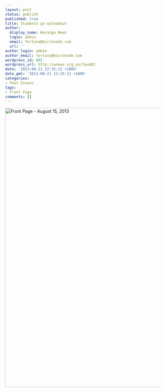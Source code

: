 ```yaml
---
layout: post
status: publish
published: true
title: Students go walkabout
author:
  display_name: Waranga News
  login: admin
  email: fortuna@micronode.com
  url: ''
author_login: admin
author_email: fortuna@micronode.com
wordpress_id: 802
wordpress_url: http://wnews.org.au/?p=802
date: '2013-08-21 22:35:12 +1000'
date_gmt: '2013-08-21 12:35:12 +1000'
categories:
- Past Issues
tags:
- Front Page
comments: []
---
```

<p><a href="http://wnews.org.au/wp-content/uploads/2013/08/frontpage-20130815.pdf"><img class="alignnone size-full wp-image-800" alt="Front Page - August 15, 2013" src="http://wnews.org.au/wp-content/uploads/2013/08/frontpage-20130815.png" width="624" height="907" /></a></p>
